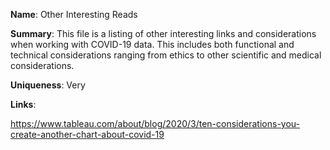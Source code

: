 **Name**: Other Interesting Reads

**Summary**: This file is a listing of other interesting links and considerations when working with COVID-19 data. This includes both functional and technical considerations ranging from ethics to other scientific and medical considerations.


**Uniqueness**: Very

**Links**:


https://www.tableau.com/about/blog/2020/3/ten-considerations-you-create-another-chart-about-covid-19



